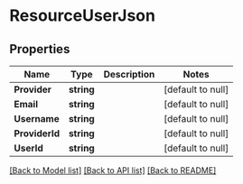 # ResourceUserJson

## Properties
Name | Type | Description | Notes
------------ | ------------- | ------------- | -------------
**Provider** | **string** |  | [default to null]
**Email** | **string** |  | [default to null]
**Username** | **string** |  | [default to null]
**ProviderId** | **string** |  | [default to null]
**UserId** | **string** |  | [default to null]

[[Back to Model list]](../README.md#documentation-for-models) [[Back to API list]](../README.md#documentation-for-api-endpoints) [[Back to README]](../README.md)


